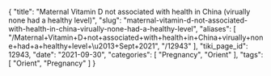 {
    "title": "Maternal Vitamin D not associated with health in China (virually none had a healthy level)",
    "slug": "maternal-vitamin-d-not-associated-with-health-in-china-virually-none-had-a-healthy-level",
    "aliases": [
        "/Maternal+Vitamin+D+not+associated+with+health+in+China+virually+none+had+a+healthy+level+\u2013+Sept+2021",
        "/12943"
    ],
    "tiki_page_id": 12943,
    "date": "2021-09-30",
    "categories": [
        "Pregnancy",
        "Orient"
    ],
    "tags": [
        "Orient",
        "Pregnancy"
    ]
}